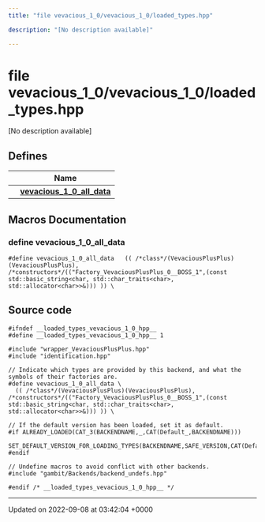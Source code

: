```yaml
---
title: "file vevacious_1_0/vevacious_1_0/loaded_types.hpp"

description: "[No description available]"

---
```


# file vevacious_1_0/vevacious_1_0/loaded_types.hpp

[No description available]

## Defines

|                | Name           |
| -------------- | -------------- |
|  | **[vevacious_1_0_all_data](/documentation/code/files/vevacious__1__0_2loaded__types_8hpp/#define-vevacious-1-0-all-data)**  |




## Macros Documentation

### define vevacious_1_0_all_data

```
#define vevacious_1_0_all_data   (( /*class*/(VevaciousPlusPlus)(VevaciousPlusPlus),    /*constructors*/(("Factory_VevaciousPlusPlus_0__BOSS_1",(const std::basic_string<char, std::char_traits<char>, std::allocator<char>>&))) )) \
```


## Source code

```
#ifndef __loaded_types_vevacious_1_0_hpp__
#define __loaded_types_vevacious_1_0_hpp__ 1

#include "wrapper_VevaciousPlusPlus.hpp"
#include "identification.hpp"

// Indicate which types are provided by this backend, and what the symbols of their factories are.
#define vevacious_1_0_all_data \
  (( /*class*/(VevaciousPlusPlus)(VevaciousPlusPlus),    /*constructors*/(("Factory_VevaciousPlusPlus_0__BOSS_1",(const std::basic_string<char, std::char_traits<char>, std::allocator<char>>&))) )) \

// If the default version has been loaded, set it as default.
#if ALREADY_LOADED(CAT_3(BACKENDNAME,_,CAT(Default_,BACKENDNAME)))
  SET_DEFAULT_VERSION_FOR_LOADING_TYPES(BACKENDNAME,SAFE_VERSION,CAT(Default_,BACKENDNAME))
#endif

// Undefine macros to avoid conflict with other backends.
#include "gambit/Backends/backend_undefs.hpp"

#endif /* __loaded_types_vevacious_1_0_hpp__ */
```


-------------------------------

Updated on 2022-09-08 at 03:42:04 +0000

